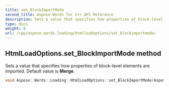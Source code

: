 ```yaml
---
title: set_BlockImportMode
second_title: Aspose.Words for C++ API Reference
description: Sets a value that specifies how properties of block-level elements are imported. Default value is Merge. 
type: docs
weight: 0
url: /cpp/aspose.words.loading/htmlloadoptions/set_blockimportmode/
---
```

## HtmlLoadOptions.set_BlockImportMode method


Sets a value that specifies how properties of block-level elements are imported. Default value is **Merge**.

```cpp
void Aspose::Words::Loading::HtmlLoadOptions::set_BlockImportMode(Aspose::Words::Loading::BlockImportMode value)
```

